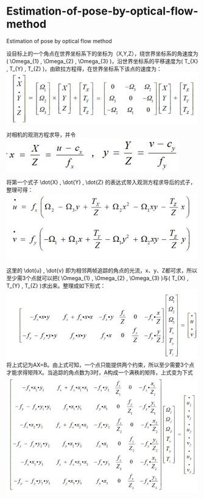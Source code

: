 # Estimation-of-pose-by-optical-flow-method
Estimation of pose by optical flow method

设目标上的一个角点在世界坐标系下的坐标为（X,Y,Z），绕世界坐标系的角速度为( \Omega_{1} , \Omega_{2} , \Omega_{3} )，沿世界坐标系的平移速度为( T_{X} , T_{Y} , T_{Z} )，由欧拉方程得，在世界坐标系下该点的速度为：
![picture](https://github.com/Smilingliu/Estimation-of-pose-by-optical-flow-method/blob/master/1.jpg)

对相机的观测方程求导，并令
![picture](https://github.com/Smilingliu/Estimation-of-pose-by-optical-flow-method/blob/master/2.jpg)

将第一个式子 \dot{X} , \dot{Y} , \dot{Z} 的表达式带入观测方程求导后的式子，整理可得：
![picture](https://github.com/Smilingliu/Estimation-of-pose-by-optical-flow-method/blob/master/3.jpg)

这里的 \dot{u} , \dot{v} 即为相邻两帧追踪的角点的光流，x、y、Z都可求，所以至少需3个点就可以把( \Omega_{1} , \Omega_{2} , \Omega_{3} )与( T_{X} , T_{Y} , T_{Z} )求出来。整理成如下形式：
![picture](https://github.com/Smilingliu/Estimation-of-pose-by-optical-flow-method/blob/master/4.jpg)
将上式记为AX=B。由上式可知，一个点只能提供两个约束，所以至少需要3个点才能求得矩阵X。当追踪的角点数为3时，A构成一个满秩的矩阵，上式变为下式
![picture](https://github.com/Smilingliu/Estimation-of-pose-by-optical-flow-method/blob/master/5.jpg)
